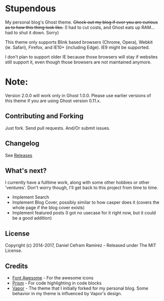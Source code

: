 # Stupendous

My personal blog's Ghost theme. ~~Check out my blog if ever you are curious as to
how this thing look like.~~ (I had to cut costs, and Ghost eats up RAM... had to shut it down. Sorry)

This theme only supports Blink based browsers (Chrome, Opera), Webkit (ie. Safari), Firefox, and IE10+ (including Edge). IE9 might be supported.

I don't plan to support older IE because those browsers will stay if websites still support it, even though those browsers are not maintained anymore.

# Note:
Version 2.0.0 will work only in Ghost 1.0.0. Please use earlier versions of this theme if you are using Ghost version 0.11.x.

## Contributing and Forking

Just fork. Send pull requests. And/Or submit issues.

## Changelog

See [Releases](https://github.com/dcefram/stupendous/releases)

## What's next?

I currently have a fulltime work, along with some other hobbies or other
'ventures'. Don't worry though, I'll get back to this project from time to time.

- Implement Search
- Implement Blog Cover, possibly similar to how casper does it (covers the whole page if the blog cover exists)
- Implement featured posts (I got no usecase for it right now, but it could be a good addition)

## License
Copyright (c) 2014-2017, Daniel Cefram Ramirez - Released under The MIT License.

## Credits

- [Font Awesome](http://fontawesome.io/) - For the awesome icons
- [Prism](http://prismjs.com/) - For code highlighting in code blocks
- [Vapor](https://github.com/sethlilly/Vapor) - The theme that I initially forked for my personal blog. Some behavior in my theme is influenced by Vapor's design.
